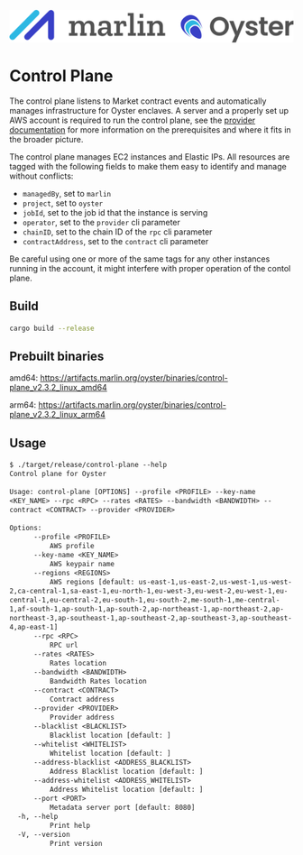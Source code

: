 ![Marlin Oyster Logo](./logo.svg)

# Control Plane

The control plane listens to Market contract events and automatically manages infrastructure for Oyster enclaves. A server and a properly set up AWS account is required to run the control plane, see the [provider documentation](https://docs.marlin.org/run-your-own-node/oyster/quickstart/) for more information on the prerequisites and where it fits in the broader picture.

The control plane manages EC2 instances and Elastic IPs. All resources are tagged with the following fields to make them easy to identify and manage without conflicts:
- `managedBy`, set to `marlin`
- `project`, set to `oyster`
- `jobId`, set to the job id that the instance is serving
- `operator`, set to the `provider` cli parameter
- `chainID`, set to the chain ID of the `rpc` cli parameter
- `contractAddress`, set to the `contract` cli parameter

Be careful using one or more of the same tags for any other instances running in the account, it might interfere with proper operation of the contol plane.
 
## Build

```bash
cargo build --release
```

## Prebuilt binaries

amd64: https://artifacts.marlin.org/oyster/binaries/control-plane_v2.3.2_linux_amd64

arm64: https://artifacts.marlin.org/oyster/binaries/control-plane_v2.3.2_linux_arm64

## Usage

```
$ ./target/release/control-plane --help
Control plane for Oyster

Usage: control-plane [OPTIONS] --profile <PROFILE> --key-name <KEY_NAME> --rpc <RPC> --rates <RATES> --bandwidth <BANDWIDTH> --contract <CONTRACT> --provider <PROVIDER>

Options:
      --profile <PROFILE>
          AWS profile
      --key-name <KEY_NAME>
          AWS keypair name
      --regions <REGIONS>
          AWS regions [default: us-east-1,us-east-2,us-west-1,us-west-2,ca-central-1,sa-east-1,eu-north-1,eu-west-3,eu-west-2,eu-west-1,eu-central-1,eu-central-2,eu-south-1,eu-south-2,me-south-1,me-central-1,af-south-1,ap-south-1,ap-south-2,ap-northeast-1,ap-northeast-2,ap-northeast-3,ap-southeast-1,ap-southeast-2,ap-southeast-3,ap-southeast-4,ap-east-1]
      --rpc <RPC>
          RPC url
      --rates <RATES>
          Rates location
      --bandwidth <BANDWIDTH>
          Bandwidth Rates location
      --contract <CONTRACT>
          Contract address
      --provider <PROVIDER>
          Provider address
      --blacklist <BLACKLIST>
          Blacklist location [default: ]
      --whitelist <WHITELIST>
          Whitelist location [default: ]
      --address-blacklist <ADDRESS_BLACKLIST>
          Address Blacklist location [default: ]
      --address-whitelist <ADDRESS_WHITELIST>
          Address Whitelist location [default: ]
      --port <PORT>
          Metadata server port [default: 8080]
  -h, --help
          Print help
  -V, --version
          Print version
```
